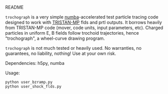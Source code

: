 README

`trochograph` is a very simple
[numba](https://numba.pydata.org/)-accelerated
test particle tracing code designed to work with
[TRISTAN-MP](https://github.com/ntoles/tristan-mp-pitp)
flds and prtl outputs.  It borrows heavily from TRISTAN-MP code
(mover, code units, input parameters, etc).
Charged particles in uniform E, B fields follow trochoid trajectories, hence
"trochograph", a wheel-curve drawing program.

`trochograph` is not much tested or heavily used.  No warranties, no
guarantees, no liability, nothing!  Use at your own risk.

Dependencies: h5py, numba

Usage:

    python user_bzramp.py
    python user_shock_flds.py

